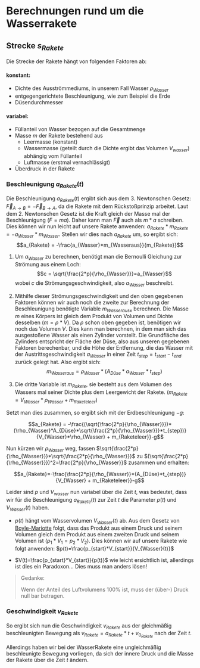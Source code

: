 
# Berechnungen rund um die Wasserrakete

## Strecke $s_{Rakete}$

Die Strecke der Rakete hängt von folgenden Faktoren ab:

#### konstant:

* Dichte des Ausströmmediums, in unserem Fall Wasser $\rho_{Wasser}$
* entgegengerichtete Beschleunigung, wie zum Beispiel die Erde
* Düsendurchmesser

#### variabel:

* Füllanteil von Wasser bezogen auf die Gesamtmenge
* Masse $m$ der Rakete bestehend aus
  * Leermasse  (konstant)
  * Wassermasse (geteilt durch die Dichte ergibt das Volumen $V_{wasser}$) abhängig vom Füllanteil
  * Luftmasse (erstmal vernachlässigt)
* Überdruck in der Rakete
<!-- TODO Luftwiderstand gehört auch mit dazu -->

### Beschleunigung $a_{Rakete}(t)$

Die Beschleunigung $a_{Rakete}(t)$ ergibt sich aus dem 3. Newtonschen Gesetz: $\vec{F}_{A\rightarrow{B}} = -\vec{F}_{B\rightarrow{A}}$, da die Rakete mit dem Rückstoßprinzip arbeitet.
Laut dem 2. Newtonschen Gesetz ist die Kraft gleich der Masse mal der Beschleunigung ($F = ma$). Daher kann man $\vec{F}$ auch als $m*a$ schreiben. Dies können wir nun leicht auf unsere Rakete anwenden: $a_{Rakete}*m_{Rakete} = -a_{Wasser}*m_{Wasser}$. Stellen wir dies nach $a_{Rakete}$ um, so ergibt sich: $$a_{Rakete} = -\frac{a_{Wasser}*m_{Wasseraus}}{m_{Rakete}}$$

1. Um $a_{Wasser}$ zu berechnen, benötigt man die Bernoulli Gleichung zur Strömung aus einem Loch: $$c = \sqrt{\frac{2*p}{\rho_{Wasser}}}=a_{Wasser}$$ wobei $c$ die Strömungsgeschwindigkeit, also $a_{Wasser}$ beschreibt.

2. Mithilfe dieser Strömungsgeschwindigkeit und den oben gegebenen Faktoren können wir auch noch die zweite zur Berechnung der Beschleunigung benötigte Variable $m_{Wasserausx}$ berechnen. Die Masse $m$ eines Körpers ist gleich dem Produkt von Volumen und Dichte desselben ($m =  \rho * V$). Da $\rho$ schon oben gegeben ist, benötigen wir noch das Volumen $V$. Dies kann man berechnen, in dem man sich das ausgestoßene Wasser als einen Zylinder vorstellt. Die Grundfläche des Zylinders entspricht der Fläche der Düse, also aus unseren gegebenen Faktoren berechenbar, und die Höhe der Entfernung, die das Wasser mit der Austrittsgeschwindigkeit $a_{Wasser}$ in einer Zeit $t_{step}=t_{start}-t_{end}$ zurück gelegt hat. Also ergibt sich:
$$m_{Wasseraus}=\rho_{Wasser}*(A_{Düse}*a_{Wasser}*t_{step})$$

3. Die dritte Variable ist $m_{Rakete}$, sie besteht aus dem Volumen des Wassers mal seiner Dichte plus dem Leergewicht der Rakete. ($m_{Rakete} = V_{Wasser} * \rho_{Wasser} + m_{Raketeleer}$)

Setzt man dies zusammen, so ergibt sich mit der Erdbeschleunigung $-g$:

$$a_{Rakete} = -\frac{(\sqrt{\frac{2*p}{\rho_{Wasser}}})*(\rho_{Wasser}*A_{Düse}*\sqrt{\frac{2*p}{\rho_{Wasser}}}*t_{step})}{V_{Wasser}*\rho_{Wasser} + m_{Raketeleer}}-g$$

Nun kürzen wir $\rho_{Wasser}$ weg, fassen $\sqrt{\frac{2*p}{\rho_{Wasser}}}*\sqrt{\frac{2*p}{\rho_{Wasser}}}$ zu $(\sqrt{\frac{2*p}{\rho_{Wasser}}})^2=\frac{2*p}{\rho_{Wasser}}$ zusammen und erhalten:

$$a_{Rakete}=-\frac{\frac{2*p}{\rho_{Wasser}}*(A_{Düse}*t_{step})}{V_{Wasser} + m_{Raketeleer}}-g$$

Leider sind $p$ und $V_{wasser}$ nun variabel über die Zeit $t$, was bedeutet, dass wir für die Beschleunigung $a_{Rakete}(t)$ zur Zeit $t$ die Parameter $p(t)$ und $V_{Wasser}(t)$ haben.

* $p(t)$ hängt vom  Wasservolumen $V_{Wasser}(t)$ ab. Aus dem Gesetz von [Boyle-Mariotte](https://de.wikipedia.org/wiki/Thermische_Zustandsgleichung_idealer_Gase#Gesetz_von_Boyle-Mariotte) folgt, dass das Produkt aus einem Druck und seinem Volumen gleich dem Produkt aus einem zweiten Druck und seinem Volumen ist ($p_1*V_1=p_2*V_2$). Dies können wir auf unsere Rakete wie folgt anwenden: $p(t)=\frac{p_{start}*V_{start}}{V_{Wasser}(t)}$

* $V(t)=\frac{p_{start}*V_{start}}{p(t)}$ wie leicht ersichtlich ist, allerdings ist dies ein Paradoxon... Dies muss man anders lösen!

>Gedanke:
>
>Wenn der Anteil des Luftvolumens 100% ist, muss der (über-) Druck null bar betragen.

### Geschwindigkeit $v_{Rakete}$

So ergibt sich nun die Geschwindigkeit $v_{Rakete}$ aus der gleichmäßig beschleunigten Bewegung als $v_{Rakete} = a_{Rakete}*t + v_{0_{Rakete}}$ nach der Zeit $t$.

Allerdings haben wir bei der WasserRakete eine ungleichmäßig beschleunigte Bewegung vorliegen, da sich der innere Druck und die Masse der Rakete über die Zeit $t$ ändern.
